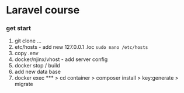 # Laravel course

### get start
1) git clone  ... 
2) etc/hosts - add new  127.0.0.1  <name>.loc
 ```sudo nano /etc/hosts```
3) copy .env 
4) docker/njinx/vhost - add server config
5) docker stop / build
6) add new data base
7) docker exec *** > cd container > composer install > key:generate > migrate
